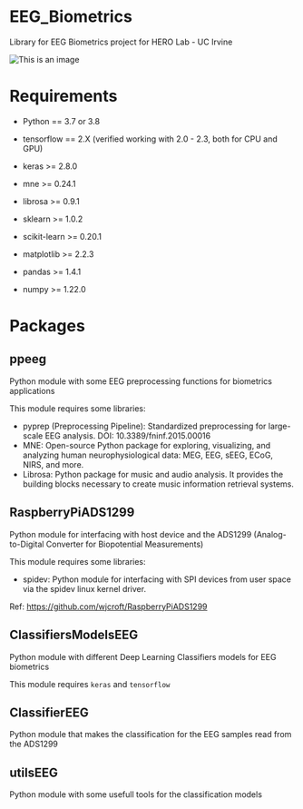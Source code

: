 # EEG_Biometrics
Library for EEG Biometrics project for HERO Lab - UC Irvine

![This is an image](https://cdn.freelogovectors.net/wp-content/uploads/2019/09/uci-logo.png)

# Requirements

- Python == 3.7 or 3.8
- tensorflow == 2.X (verified working with 2.0 - 2.3, both for CPU and GPU)
- keras >= 2.8.0

- mne >= 0.24.1
- librosa >= 0.9.1
- sklearn >= 1.0.2
- scikit-learn >= 0.20.1
- matplotlib >= 2.2.3
- pandas >=  1.4.1
- numpy >= 1.22.0

# Packages

## ppeeg

Python module with some EEG preprocessing functions for biometrics applications
 
This module requires some libraries:
- pyprep (Preprocessing Pipeline): Standardized preprocessing for large-scale EEG analysis. DOI: 10.3389/fninf.2015.00016
- MNE: Open-source Python package for exploring, visualizing, and analyzing human neurophysiological data: MEG, EEG, sEEG, ECoG, NIRS, and more.
- Librosa: Python package for music and audio analysis. It provides the building blocks necessary to create music information retrieval systems.

## RaspberryPiADS1299

Python module for interfacing with host device and the ADS1299 (Analog-to-Digital Converter for Biopotential Measurements)

This module requires some libraries:
- spidev: Python module for interfacing with SPI devices from user space via the spidev linux kernel driver.

Ref: https://github.com/wjcroft/RaspberryPiADS1299

## ClassifiersModelsEEG

Python module with different Deep Learning Classifiers models for EEG biometrics

This module requires `keras` and `tensorflow`

## ClassifierEEG

Python module that makes the classification for the EEG samples read from the ADS1299 

## utilsEEG

Python module with some usefull tools for the classification models
